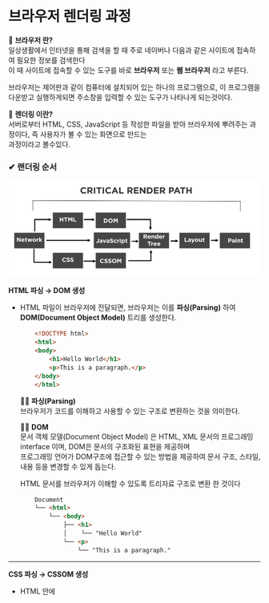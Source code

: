 # 브라우저 렌더링 과정
  
  📌 **브라우저 란?**  
  일상생활에서 인터넷을 통해 검색을 할 때 주로 네이버나 다음과 같은 사이트에 접속하여 필요한 정보를 검색한다  
  이 때 사이트에 접속할 수 있는 도구를 바로 **브라우저** 또는 **웹 브라우저** 라고 부른다.  

  브라우저는 제어판과 같이 컴퓨터에 설치되어 있는 하나의 프로그램으로, 이 프로그램을 다운받고 실행하게되면 주소창을 입력할 수 있는  도구가 나타나게 되는것이다.  

  📌 **렌더링 이란?**  
  서버로부터 HTML, CSS, JavaScript 등 작성한 파일을 받아 브라우저에 뿌려주는 과정이다, 즉 사용자가 볼 수 있는 화면으로 만드는  
  과정이라고 볼수있다.  
   
  ### ✔ 랜더링 순서  

  <img src="/fe_cs_study\assets\render-path.png" />    

  **HTML 파싱 → DOM 생성**  
  - HTML 파일이 브라우저에 전달되면, 브라우저는 이를 **파싱(Parsing)** 하여 **DOM(Document Object Model)** 트리를 생성한다.    

    ```HTML
        <!DOCTYPE html>
        <html>
        <body>
            <h1>Hello World</h1>
            <p>This is a paragraph.</p>
        </body>
        </html>
    ```  
    
    📌📌 **파싱(Parsing)**   
    브라우저가 코드를 이해하고 사용할 수 있는 구조로 변환하는 것을 의미한다.     
    
    📌📌 **DOM**    
    문서 객체 모델(Document Object Model) 은 HTML, XML 문서의 프로그래밍 interface 이며, DOM은 문서의 구조화된 표현을 제공하며  
    프로그래밍 언어가 DOM구조에 접근할 수 있는 방법을 제공하여 문서 구조, 스타일, 내용 등을 변경할 수 있게 돕는다.  
    
    HTML 문서를 브라우저가 이해할 수 있도록 트리자료 구조로 변환 한 것이다  

    ```HTML  
        Document  
        └── <html>  
            └── <body>  
                ├── <h1>  
                │    └── "Hello World"  
                └── <p>  
                    └── "This is a paragraph."  

    ```  

  ---  

  **CSS 파싱 → CSSOM 생성**    
  - HTML 안에 <style> 태그나 외부 CSS 파일이 연결되어 있으면, 브라우저는 이를 파싱하여 CSSOM(CSS Object Model) 트리를 생성한다.    

     ```CSS
        h1 {
            color: blue;
        }
        p {
        font-size: 16px;
        }
    ```  
    📌 **CSSOM**    
    CSS 규칙을 트리 형태로 나타낸 것이다   

    ```less  
        Stylesheet  
        ├── h1: color: blue  
        └── p: font-size: 16px  
    ```

  ---

  **DOM + CSSOM → 렌더 트리(Render Tree) 생성**  
    
  <img src="/fe_cs_study\assets\render-tree.png" />  
    
  - DOM트리와 CSSOM트리를 결합하여 렌더 트리를 생성한다.  
  - display: none처럼 화면에 표시되지 않는 요소는 렌더 트리에 포함되지 않는다  
  
    📌 **렌더 트리**    
    렌더 트리는 화면에 실제로 표시될 요소와 스타일을 결정한다  
  
    ```less  
        Render Tree  
        ├── h1: color: blue  
        └── p: font-size: 16px  
    ```  

  ---  

  **레이아웃(Layout)**    
  - 렌더 트리의 각 요소가 화면에서 어디에 배치될지 계산한다.  
  - 요소의 크기, 위치 등을 결정하는 단계로, 이를 **레이아웃 단계**라고 한다.  

  ---

  **페인트(Paint)** 
  - 각 요소를 화면에 그리기 위한 픽셀 데이터를 생성한다.  
  - 색상, 글꼴, 그림자, 이미지 등을 기반으로 화면에 그릴 준비를 한다.  

    📌📌 **픽셀데이터**  
    브라우저가 화면에 요소를 실제로 그리기 위해 생성하는 정보, 화면에 표시될 요소들의 색상, 모양, 텍스처 등을  
    픽셀 단위로 변환한 정보이다.     

  ---

  **합성 및 렌더링 (Compositing)**   
  - 사용자가 보는 최종 하면이 이 단계에서 만들어진다.  

  ---

  **✔ 랜더링 과정 요약**  

  1. HTML과 CSS 파싱 - DOM과 CSSOM 생성  
  2. 렌더 트리 생성 - DOM과 CSSOM을 결합  
  3. 레이아웃 - 요소의 위치와 크기 계산  
  4. 페인트 - 화면에 표시할 픽셀 정보 생성  
  5. 합성 및 렌더링 - 최종 화면 출력  

---





